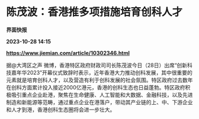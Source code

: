 # 陈茂波：香港推多项措施培育创科人才
**界面快报**

**2023-10-28 14:15**

**https://www.jiemian.com/article/10302346.html**

据@大湾区之声 微博，香港特区政府财政司司长陈茂波今日（28日）出席“创新科技嘉年华2023”开幕仪式致辞时表示，近年香港大力推动创科发展，其中很重要的元素就是培育创科人才，以及营造有利于创科发展的社会氛围。特区政府过去数年在创科方面累计投入接近2000亿港元，香港的创科生态也日益蓬勃。特区政府积极吸引重点企业赴港，聚焦在生命健康、人工智能和大数据、金融科技，以及先进制造和新能源等范畴，通过重点企业在港落户，带动其产业链的上、中、下游企业和人才到港，香港创科生态圈将会进一步壮大。